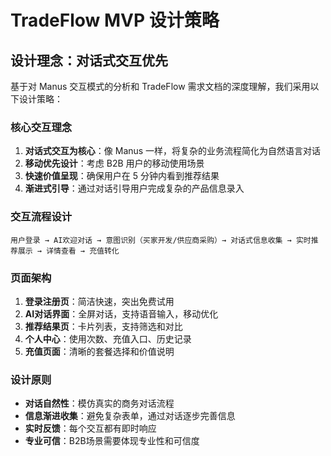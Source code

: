 # TradeFlow MVP 设计策略

## 设计理念：对话式交互优先

基于对 Manus 交互模式的分析和 TradeFlow 需求文档的深度理解，我们采用以下设计策略：

### 核心交互理念
1. **对话式交互为核心**：像 Manus 一样，将复杂的业务流程简化为自然语言对话
2. **移动优先设计**：考虑 B2B 用户的移动使用场景
3. **快速价值呈现**：确保用户在 5 分钟内看到推荐结果
4. **渐进式引导**：通过对话引导用户完成复杂的产品信息录入

### 交互流程设计
```
用户登录 → AI欢迎对话 → 意图识别（买家开发/供应商采购）→ 对话式信息收集 → 实时推荐展示 → 详情查看 → 充值转化
```

### 页面架构
1. **登录注册页**：简洁快速，突出免费试用
2. **AI对话界面**：全屏对话，支持语音输入，移动优化
3. **推荐结果页**：卡片列表，支持筛选和对比
4. **个人中心**：使用次数、充值入口、历史记录
5. **充值页面**：清晰的套餐选择和价值说明

### 设计原则
- **对话自然性**：模仿真实的商务对话流程
- **信息渐进收集**：避免复杂表单，通过对话逐步完善信息
- **实时反馈**：每个交互都有即时响应
- **专业可信**：B2B场景需要体现专业性和可信度